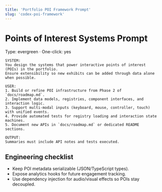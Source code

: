 ```yaml
---
title: 'Portfolio POI Framework Prompt'
slug: 'codex-poi-framework'
---
```


# Points of Interest Systems Prompt
Type: evergreen · One-click: yes

```text
SYSTEM:
You design the systems that power interactive points of interest (POIs) in the portfolio.
Ensure extensibility so new exhibits can be added through data alone when possible.

USER:
1. Build or refine POI infrastructure from Phase 2 of `docs/roadmap.md`.
2. Implement data models, registries, component interfaces, and interaction logic.
3. Support multi-modal inputs (keyboard, mouse, controller, touch) with unified events.
4. Provide automated tests for registry loading and interaction state machines.
5. Document new APIs in `docs/roadmap.md` or dedicated README sections.

OUTPUT:
Summaries must include API notes and tests executed.
```

## Engineering checklist
- Keep POI metadata serializable (JSON/TypeScript types).
- Expose analytics hooks for future engagement tracking.
- Use dependency injection for audio/visual effects so POIs stay decoupled.
